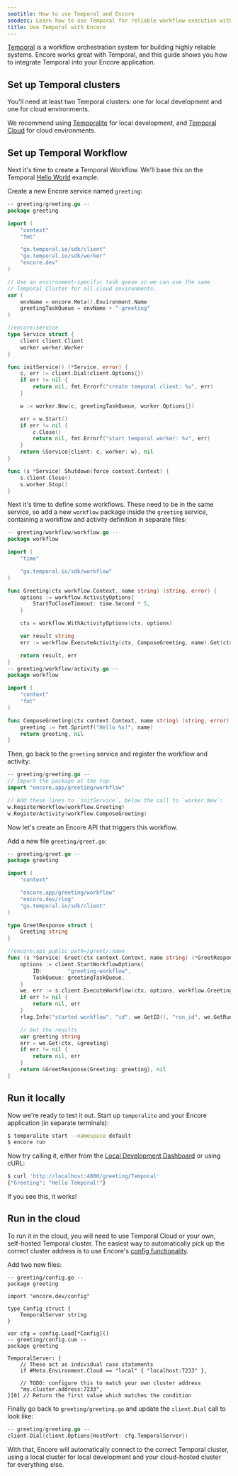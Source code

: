 ```yaml
---
seotitle: How to use Temporal and Encore
seodesc: Learn how to use Temporal for reliable workflow execution with Encore.
title: Use Temporal with Encore
---
```


[Temporal](https://temporal.io) is a workflow orchestration system for building highly reliable systems.
Encore works great with Temporal, and this guide shows you how to integrate Temporal into your Encore application.

## Set up Temporal clusters
You'll need at least two Temporal clusters: one for local development and one for cloud environments.

We recommend using [Temporalite](https://github.com/temporalio/temporalite) for local development,
and [Temporal Cloud](https://temporal.io/cloud) for cloud environments. 

## Set up Temporal Workflow

Next it's time to create a Temporal Workflow. We'll base this on the Temporal [Hello World](https://learn.temporal.io/getting_started/go/hello_world_in_go/)
example.

Create a new Encore service named `greeting`:

```go
-- greeting/greeting.go --
package greeting

import (
	"context"
	"fmt"

	"go.temporal.io/sdk/client"
	"go.temporal.io/sdk/worker"
	"encore.dev"
)

// Use an environment-specific task queue so we can use the same
// Temporal Cluster for all cloud environments.
var (
    envName = encore.Meta().Environment.Name
    greetingTaskQueue = envName + "-greeting"
)

//encore:service
type Service struct {
	client client.Client
	worker worker.Worker
}

func initService() (*Service, error) {
	c, err := client.Dial(client.Options{})
	if err != nil {
		return nil, fmt.Errorf("create temporal client: %v", err)
	}

	w := worker.New(c, greetingTaskQueue, worker.Options{})

	err = w.Start()
	if err != nil {
		c.Close()
		return nil, fmt.Errorf("start temporal worker: %v", err)
	}
	return &Service{client: c, worker: w}, nil
}

func (s *Service) Shutdown(force context.Context) {
	s.client.Close()
	s.worker.Stop()
}
```

Next it's time to define some workflows. These need to be in the same service,
so add a new `workflow` package inside the `greeting` service, containing
a workflow and activity definition in separate files:

```go
-- greeting/workflow/workflow.go --
package workflow

import (
	"time"

	"go.temporal.io/sdk/workflow"
)

func Greeting(ctx workflow.Context, name string) (string, error) {
    options := workflow.ActivityOptions{
        StartToCloseTimeout: time.Second * 5,
    }

    ctx = workflow.WithActivityOptions(ctx, options)

    var result string
    err := workflow.ExecuteActivity(ctx, ComposeGreeting, name).Get(ctx, &result)

    return result, err
}
-- greeting/workflow/activity.go --
package workflow

import (
	"context"
	"fmt"
)

func ComposeGreeting(ctx context.Context, name string) (string, error) {
    greeting := fmt.Sprintf("Hello %s!", name)
    return greeting, nil
}
```

Then, go back to the `greeting` service and register the workflow and activity:

```go
-- greeting/greeting.go --
// Import the package at the top:
import "encore.app/greeting/workflow"

// Add these lines to `initService`, below the call to `worker.New`:
w.RegisterWorkflow(workflow.Greeting)
w.RegisterActivity(workflow.ComposeGreeting)
```

Now let's create an Encore API that triggers this workflow.

Add a new file `greeting/greet.go`:

```go
-- greeting/greet.go --
package greeting

import (
	"context"

	"encore.app/greeting/workflow"
	"encore.dev/rlog"
	"go.temporal.io/sdk/client"
)

type GreetResponse struct {
    Greeting string
}

//encore:api public path=/greet/:name
func (s *Service) Greet(ctx context.Context, name string) (*GreetResponse, error) {
    options := client.StartWorkflowOptions{
        ID:        "greeting-workflow",
        TaskQueue: greetingTaskQueue,
    }
    we, err := s.client.ExecuteWorkflow(ctx, options, workflow.Greeting, name)
    if err != nil {
        return nil, err
    }
    rlog.Info("started workflow", "id", we.GetID(), "run_id", we.GetRunID())

    // Get the results
    var greeting string
    err = we.Get(ctx, &greeting)
    if err != nil {
        return nil, err
    }
    return &GreetResponse{Greeting: greeting}, nil
}
```

## Run it locally

Now we're ready to test it out. Start up `temporalite` and your Encore application (in separate terminals):

```bash
$ temporalite start --namespace default
$ encore run
```

Now try calling it, either from the [Local Development Dashboard](/docs/go/observability/dev-dash) or using cURL:

```bash
$ curl 'http://localhost:4000/greeting/Temporal'
{"Greeting": "Hello Temporal!"}
```

If you see this, it works!

## Run in the cloud

To run it in the cloud, you will need to use Temporal Cloud or your own, self-hosted Temporal cluster.
The easiest way to automatically pick up the correct cluster address is to use Encore's [config functionality](/docs/go/develop/config).

Add two new files:
```
-- greeting/config.go --
package greeting

import "encore.dev/config"

type Config struct {
    TemporalServer string
}

var cfg = config.Load[*Config]()
-- greeting/config.cue --
package greeting

TemporalServer: [
	// These act as individual case statements
    if #Meta.Environment.Cloud == "local" { "localhost:7233" },

    // TODO: configure this to match your own cluster address
    "my.cluster.address:7233",
][0] // Return the first value which matches the condition
```

Finally go back to `greeting/greeting.go` and update the `client.Dial` call to look like:

```go
-- greeting/greeting.go --
client.Dial(client.Options{HostPort: cfg.TemporalServer})
```

With that, Encore will automatically connect to the correct Temporal cluster, using a local cluster
for local development and your cloud-hosted cluster for everything else.
